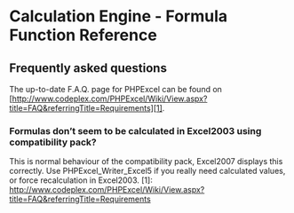 # Calculation Engine - Formula Function Reference
## Frequently asked questions
The up-to-date F.A.Q. page for PHPExcel can be found on [http://www.codeplex.com/PHPExcel/Wiki/View.aspx?title=FAQ&referringTitle=Requirements][1].
### Formulas don’t seem to be calculated in Excel2003 using compatibility pack?
This is normal behaviour of the compatibility pack, Excel2007 displays this correctly. Use PHPExcel_Writer_Excel5 if you really need calculated values, or force recalculation in Excel2003.
[1]: http://www.codeplex.com/PHPExcel/Wiki/View.aspx?title=FAQ&referringTitle=Requirements
